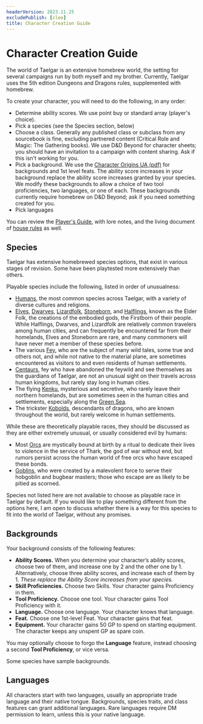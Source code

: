 ```yaml
---
headerVersion: 2023.11.25
excludePublish: [clee]
title: Character Creation Guide
---
```

# Character Creation Guide

The world of Taelgar is an extensive homebrew world, the setting for several campaigns run by both myself and my brother. Currently, Taelgar uses the 5th edition Dungeons and Dragons rules, supplemented with homebrew. 

To create your character, you will need to do the following, in any order:
- Determine ability scores. We use point buy or standard array (player's choice). 
- Pick a species (see the Species section, below)
- Choose a class. Generally any published class or subclass from any sourcebook is fine, excluding partnered content (Critical Role and Magic: The Gathering books). We use D&D Beyond for character sheets; you should have an invitation to a campaign with content sharing. Ask if this isn't working for you. 
- Pick a background. We use the [Character Origins UA (pdf)](https://media.dndbeyond.com/compendium-images/one-dnd/character-origins/CSWCVV0M4B6vX6E1/UA2022-CharacterOrigins.pdf) for backgrounds and 1st level feats. The ability score increases in your background replace the ability score increases granted by your species. We modify these backgrounds to allow a choice of two tool proficiencies, two languages, or one of each. These backgrounds currently require homebrew on D&D Beyond; ask if you need something created for you.
- Pick languages 

You can review the [Player's Guide](<../player-s-guide.md>), with lore notes, and the living document of [house rules](https://docs.google.com/document/d/1l2cPIqR7gkvSppYeM6ZBl7Mbf-Sd6qhRyW4HNuwnxfU/edit) as well. 
## Species

Taelgar has extensive homebrewed species options, that exist in various stages of revision. Some have been playtested more extensively than others.

Playable species include the following, listed in order of unusualness:
- [Humans](<species/playing-a-human.md>), the most common species across Taelgar, with a variety of diverse cultures and religions.
- [Elves](<species/playing-an-elf.md>), [Dwarves](<species/playing-a-dwarf.md>), [Lizardfolk](<species/playing-a-lizardfolk.md>), [Stoneborn](<species/playing-a-stoneborn.md>), and [Halflings](<species/playing-a-halfling.md>), known as the Elder Folk, the creations of the embodied gods, the Firstborn of their people. While Halflings, Dwarves, and Lizardfolk are relatively common travelers among human cities, and can frequently be encountered far from their homelands, Elves and Stoneborn are rare, and many commoners will have never met a member of these species before. 
- The various [Fey](<species/playing-a-fey-species.md>), who are the subject of many wild tales, some true and others not, and while not native to the material plane, are sometimes encountered as visitors to and even residents of human settlements. 
- [Centaurs](<species/playing-a-centaur.md>), fey who have abandoned the feywild and see themselves as the guardians of Taelgar, are not an unusual sight on their travels across human kingdoms, but rarely stay long in human cities. 
- The flying [Kenku](<species/playing-a-kenku.md>), mysterious and secretive, who rarely leave their northern homelands, but are sometimes seen in the human cities and settlements, especially along the [Green Sea](<../../gazetteer/green-sea.md>). 
- The trickster [Kobolds](<species/playing-a-kobold.md>), descendants of dragons, who are known throughout the world, but rarely welcome in human settlements. 

While these are theoretically playable races, they should be discussed as they are either extremely unusual, or usually considered evil by humans:
- Most [Orcs](<../../species/children-of-the-embodied-gods/orcs/orcs.md>) are mystically bound at birth by a ritual to dedicate their lives to violence in the service of Thark, the god of war without end, but rumors persist across the human world of free orcs who have escaped these bonds. 
- [Goblins](<../../species/goblinoids/goblins.md>), who were created by a malevolent force to serve their hobgoblin and bugbear masters; those who escape are as likely to be pitied as scorned. 

Species not listed here are not available to choose as playable race in Taelgar by default. If you would like to play something different from the options here, I am open to discuss whether there is a way for this species to fit into the world of Taelgar, without any promises. 
## Backgrounds

Your background consists of the following features:
- **Ability Scores.** When you determine your character’s ability scores, choose two of them, and increase one by 2 and the other one by 1. Alternatively, choose three ability scores, and increase each of them by 1. *These replace the Ability Score increases from your species.*
- **Skill Proficiencies.** Choose two Skills. Your character gains Proficiency in them.
- **Tool Proficiency.** Choose one tool. Your character gains Tool Proficiency with it.
- **Language.** Choose one language. Your character knows that language.
- **Feat.** Choose one 1st-level Feat. Your character gains that feat. 
- **Equipment.** Your character gains 50 GP to spend on starting equipment. The character keeps any unspent GP as spare coin.

You may optionally choose to forgo the **Language** feature, instead choosing a second **Tool Proficiency**, or vice versa.

Some species have sample backgrounds.
## Languages

All characters start with two languages, usually an appropriate trade language and their native tongue. Backgrounds, species traits, and class features can grant additional languages. Rare languages require DM permission to learn, unless this is your native language. 
